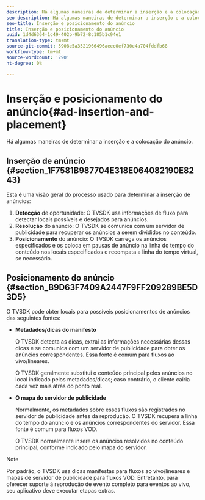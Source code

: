 ```yaml
---
description: Há algumas maneiras de determinar a inserção e a colocação do anúncio.
seo-description: Há algumas maneiras de determinar a inserção e a colocação do anúncio.
seo-title: Inserção e posicionamento do anúncio
title: Inserção e posicionamento do anúncio
uuid: 1d4d6364-1c49-402b-9b72-8c185b1c94e1
translation-type: tm+mt
source-git-commit: 5908e5a3521966496aeec0ef730e4a704fddfb68
workflow-type: tm+mt
source-wordcount: '290'
ht-degree: 0%

---
```



# Inserção e posicionamento do anúncio{#ad-insertion-and-placement}

Há algumas maneiras de determinar a inserção e a colocação do anúncio.

## Inserção de anúncio {#section_1F7581B987704E318E064082190E8243}

Esta é uma visão geral do processo usado para determinar a inserção de anúncios:

1. **Detecção** de oportunidade: O TVSDK usa informações de fluxo para detectar locais possíveis e desejados para anúncios.
1. **Resolução** do anúncio: O TVSDK se comunica com um servidor de publicidade para recuperar os anúncios a serem divididos no conteúdo.
1. **Posicionamento** do anúncio: O TVSDK carrega os anúncios especificados e os coloca em pausas de anúncio na linha do tempo do conteúdo nos locais especificados e recompata a linha do tempo virtual, se necessário.

## Posicionamento do anúncio {#section_B9D63F7409A2447F9FF209289BE5D3D5}

O TVSDK pode obter locais para possíveis posicionamentos de anúncios das seguintes fontes:

* **Metadados/dicas do manifesto**

   O TVSDK detecta as dicas, extrai as informações necessárias dessas dicas e se comunica com um servidor de publicidade para obter os anúncios correspondentes. Essa fonte é comum para fluxos ao vivo/lineares.

   O TVSDK geralmente substitui o conteúdo principal pelos anúncios no local indicado pelos metadados/dicas; caso contrário, o cliente cairia cada vez mais atrás do ponto real.

* **O mapa do servidor de publicidade**

   Normalmente, os metadados sobre esses fluxos são registrados no servidor de publicidade antes da reprodução. O TVSDK recupera a linha do tempo do anúncio e os anúncios correspondentes do servidor. Essa fonte é comum para fluxos VOD.

   O TVSDK normalmente insere os anúncios resolvidos no conteúdo principal, conforme indicado pelo mapa do servidor.

>[!NOTE]
>
>Por padrão, o TVSDK usa dicas manifestas para fluxos ao vivo/lineares e mapas de servidor de publicidade para fluxos VOD. Entretanto, para oferecer suporte à reprodução de evento completo para eventos ao vivo, seu aplicativo deve executar etapas extras.

